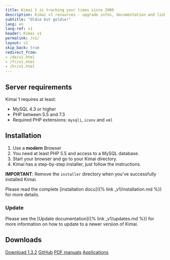 ```yaml
---
title: Kimai 1 is tracking your times since 2006
description: Kimai v1 resources - upgrade infos, documentation and links
subtitle: "Oldie but goldie!"
lang: en
lang-ref: v1
header: Kimai v1
permalink: /v1/
layout: v1
skip_back: true
redirect_from:
- /de/v1.html
- /fr/v1.html
- /hr/v1.html
---
```


## Server requirements

Kimai 1 requires at least:

- MySQL 4.3 or higher
- PHP between 5.5 and 7.3
- Required PHP extensions: `mysqli`, `iconv` and `xml`

## Installation

1. Use a **modern** Browser
2. You need at least PHP 5.5 and access to a MySQL database.
3. Start your browser and go to your Kimai directory.
4. Kimai has a step-by-step installer, just follow the instructions.

**IMPORTANT**: Remove the `installer` directory when you’ve successfully installed Kimai.

Please read the complete [installation docu]({% link _v1/installation.md %}) for more details.

### Update

Please see the [Update documentation]({% link _v1/updates.md %}) for more information on how to update to a newer version of Kimai.

## Downloads

<a href="{{ site.kimai_v1_repo }}/releases/download/v1.3.2/kimai_1.3.2.zip" class="btn btn-secondary"><i class="fas fa-download"></i> Download 1.3.2</a>
<a href="{{ site.kimai_v1_repo }}" class="btn btn-secondary"><i class="fab fa-github"></i> GitHub</a>
<a href="https://github.com/kimai/manuals/" class="btn btn-secondary"><i class="fas fa-book"></i> PDF manuals</a>
<a href="{% link _v1/apps.md %}" class="btn btn-secondary"><i class="fas fa-cubes"></i> Applications</a>

